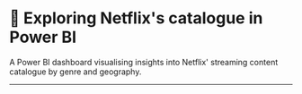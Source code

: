 # 🍿 **Exploring Netflix's catalogue in Power BI**
A Power BI dashboard visualising insights into Netflix' streaming content catalogue by genre and geography.

---
